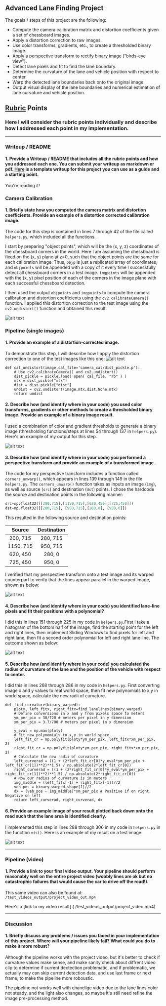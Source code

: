 ## Advanced Lane Finding Project

The goals / steps of this project are the following:

* Compute the camera calibration matrix and distortion coefficients given a set of chessboard images.
* Apply a distortion correction to raw images.
* Use color transforms, gradients, etc., to create a thresholded binary image.
* Apply a perspective transform to rectify binary image ("birds-eye view").
* Detect lane pixels and fit to find the lane boundary.
* Determine the curvature of the lane and vehicle position with respect to center.
* Warp the detected lane boundaries back onto the original image.
* Output visual display of the lane boundaries and numerical estimation of lane curvature and vehicle position.

[//]: # (Image References)

[image1]: ./output_images/Undistorted_Image.jpg "ChessBoard Undistorted Example"
[image2]: ./output_images/Real_Undistorted_Image.jpg "Example of Distortion corrected image"
[image3]: ./output_images/Binary_Image.jpg "Thresholding Example"
[image4]: ./output_images/Transformed_Image.jpg "Perspective Transform Example"
[image5]: ./output_images/lane_lines.jpg "Histogram Plot"
[image6]: ./output_images/lane_lines.jpg "Fitted Lane Line Example"
[image7]: ./output_images/test4.jpg "Result Example"
[video1]: ./test_videos_output/project_video.mp4 "Video"

## [Rubric](https://review.udacity.com/#!/rubrics/571/view) Points

### Here I will consider the rubric points individually and describe how I addressed each point in my implementation.  

---

### Writeup / README

#### 1. Provide a Writeup / README that includes all the rubric points and how you addressed each one.  You can submit your writeup as markdown or pdf.  [Here](https://github.com/udacity/CarND-Advanced-Lane-Lines/blob/master/writeup_template.md) is a template writeup for this project you can use as a guide and a starting point.  

You're reading it!

### Camera Calibration

#### 1. Briefly state how you computed the camera matrix and distortion coefficients. Provide an example of a distortion corrected calibration image.

The code for this step is contained in lines 7 through 42 of the file called `helpers.py`, which included all the functions.

I start by preparing "object points", which will be the (x, y, z) coordinates of the chessboard corners in the world. Here I am assuming the chessboard is fixed on the (x, y) plane at z=0, such that the object points are the same for each calibration image.  Thus, `objp` is just a replicated array of coordinates, and `objpoints` will be appended with a copy of it every time I successfully detect all chessboard corners in a test image.  `imgpoints` will be appended with the (x, y) pixel position of each of the corners in the image plane with each successful chessboard detection.  

I then used the output `objpoints` and `imgpoints` to compute the camera calibration and distortion coefficients using the `cv2.calibrateCamera()` function.  I applied this distortion correction to the test image using the `cv2.undistort()` function and obtained this result: 

![alt text][image1]

### Pipeline (single images)

#### 1. Provide an example of a distortion-corrected image.

To demonstrate this step, I will describe how I apply the distortion correction to one of the test images like this one:
![alt text][image2]
```
def cal_undistort(image,cal_file='camera_cal/dist_pickle.p'):
    # Use cv2.calibrateCamera() and cv2.undistort()
    dist_pickle = pickle.load( open( cal_file, "rb" ) )
    mtx = dist_pickle["mtx"]
    dist = dist_pickle["dist"]
    undist = cv2.undistort(image,mtx,dist,None,mtx)  
    return undist
```

#### 2. Describe how (and identify where in your code) you used color transforms, gradients or other methods to create a thresholded binary image.  Provide an example of a binary image result.

I used a combination of color and gradient thresholds to generate a binary image (thresholding functions/steps at lines 54 through 137 in `helpers.py`).  Here's an example of my output for this step.  

![alt text][image3]

#### 3. Describe how (and identify where in your code) you performed a perspective transform and provide an example of a transformed image.

The code for my perspective transform includes a function called `corners_unwarp()`, which appears in lines 139 through 149 in the file `helpers.py`.  The `corners_unwarp()` function takes as inputs an image (`img`), as well as source (`src`) and destination (`dst`) points.  I chose the hardcode the source and destination points in the following manner:

```python
src=np.float32([[200,715],[1150,715],[620,450],[725,450]]) 
dst=np.float32([[280,715], [950,715],[280,0], [950,0]])
```

This resulted in the following source and destination points:

| Source        | Destination   | 
|:-------------:|:-------------:| 
| 200, 715      | 280, 715      | 
| 1150, 715     | 950, 715      |
| 620, 450      | 280, 0        |
| 725, 450      | 950, 0        |

I verified that my perspective transform onto a test image and its warped counterpart to verify that the lines appear parallel in the warped image, shown as below:

![alt text][image4]

#### 4. Describe how (and identify where in your code) you identified lane-line pixels and fit their positions with a polynomial?

I did this in lines 151 through 225 in my code in `helpers.py`.First I take a histogram of the bottom half of the image, find the starting point for the left and right lines, then implement Sliding Windows to find pixels for left and right lane, then fit a second order polynomial for left and right lane line. The outcome shown as below:

![alt text][image6]

#### 5. Describe how (and identify where in your code) you calculated the radius of curvature of the lane and the position of the vehicle with respect to center.

I did this in lines 268 through 286 in my code in `helpers.py`.
First converting image x and y values to real world space, then fit new polynomials to x,y in world space, calculate the new radii of curvature.
```
def find_curvature(binary_warped):
    ploty, left_fitx, right_fitx=find_lanelines(binary_warped)
    # Define conversions in x and y from pixels space to meters
    ym_per_pix = 30/720 # meters per pixel in y dimension
    xm_per_pix = 3.7/700 # meters per pixel in x dimension

    y_eval = np.max(ploty)
    # Fit new polynomials to x,y in world space
    left_fit_cr = np.polyfit(ploty*ym_per_pix, left_fitx*xm_per_pix, 2)
    right_fit_cr = np.polyfit(ploty*ym_per_pix, right_fitx*xm_per_pix, 2)
    # Calculate the new radii of curvature
    left_curverad = ((1 + (2*left_fit_cr[0]*y_eval*ym_per_pix + left_fit_cr[1])**2)**1.5) / np.absolute(2*left_fit_cr[0])
    right_curverad = ((1 + (2*right_fit_cr[0]*y_eval*ym_per_pix + right_fit_cr[1])**2)**1.5) / np.absolute(2*right_fit_cr[0])
    # Now our radius of curvature is in meters
    img_middle = (left_fitx[-1] + right_fitx[-1])//2
    veh_pos = binary_warped.shape[1]//2
    dx = (veh_pos - img_middle)*xm_per_pix # Positive if on right, Negative on left
    return left_curverad, right_curverad, dx
```

#### 6. Provide an example image of your result plotted back down onto the road such that the lane area is identified clearly.

I implemented this step in lines 288 through 306 in my code in `helpers.py` in the function `vis()`.  Here is an example of my result on a test image:

![alt text][image7]

---

### Pipeline (video)

#### 1. Provide a link to your final video output.  Your pipeline should perform reasonably well on the entire project video (wobbly lines are ok but no catastrophic failures that would cause the car to drive off the road!).

This same video can also be found at: `/test_videos_output/project_video_out.mp4`

Here's a [link to my video result].(./test_videos_output/project_video.mp4)

---

### Discussion

#### 1. Briefly discuss any problems / issues you faced in your implementation of this project.  Where will your pipeline likely fail?  What could you do to make it more robust?

Although the pipeline works with the project video, but it's better to check if curvature values make sense, and  make sanity check about diffrent video clip to determine if current dectection problematic, and if problematic, we actually may can skip current detection data, and use last frame or next frame, to make the pipeline more roboustic.

The pipeline not works well with chanellge video due to the lane lines color not steady, and the light also changes, so maybe it's still need refine the image pre-processing method.
